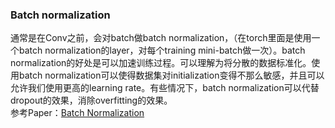 ### Batch normalization
通常是在Conv之前，会对batch做batch normalization，（在torch里面是使用一个batch normalization的layer，对每个training mini-batch做一次）。batch normalization的好处是可以加速训练过程。可以理解为将分散的数据标准化。使用batch normalization可以使得数据集对initialization变得不那么敏感，并且可以允许我们使用更高的learning rate。有些情况下，batch normalization可以代替dropout的效果，消除overfitting的效果。<br/>
参考Paper：<a href = 'https://github.com/mingming741/RenneNotes/blob/master/Paper/Image%20NN/Paper_Batch_Nonalization.pdf'>Batch Normalization</a>
